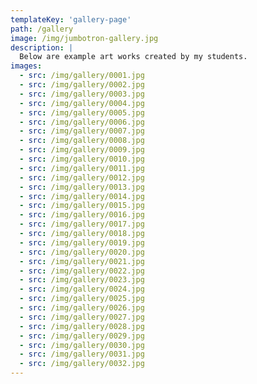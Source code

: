 ```yaml
---
templateKey: 'gallery-page'
path: /gallery
image: /img/jumbotron-gallery.jpg
description: |
  Below are example art works created by my students.
images:
  - src: /img/gallery/0001.jpg
  - src: /img/gallery/0002.jpg
  - src: /img/gallery/0003.jpg
  - src: /img/gallery/0004.jpg
  - src: /img/gallery/0005.jpg
  - src: /img/gallery/0006.jpg
  - src: /img/gallery/0007.jpg
  - src: /img/gallery/0008.jpg
  - src: /img/gallery/0009.jpg
  - src: /img/gallery/0010.jpg
  - src: /img/gallery/0011.jpg
  - src: /img/gallery/0012.jpg
  - src: /img/gallery/0013.jpg
  - src: /img/gallery/0014.jpg
  - src: /img/gallery/0015.jpg
  - src: /img/gallery/0016.jpg
  - src: /img/gallery/0017.jpg
  - src: /img/gallery/0018.jpg
  - src: /img/gallery/0019.jpg
  - src: /img/gallery/0020.jpg
  - src: /img/gallery/0021.jpg
  - src: /img/gallery/0022.jpg
  - src: /img/gallery/0023.jpg
  - src: /img/gallery/0024.jpg
  - src: /img/gallery/0025.jpg
  - src: /img/gallery/0026.jpg
  - src: /img/gallery/0027.jpg
  - src: /img/gallery/0028.jpg
  - src: /img/gallery/0029.jpg
  - src: /img/gallery/0030.jpg
  - src: /img/gallery/0031.jpg
  - src: /img/gallery/0032.jpg
---
```

